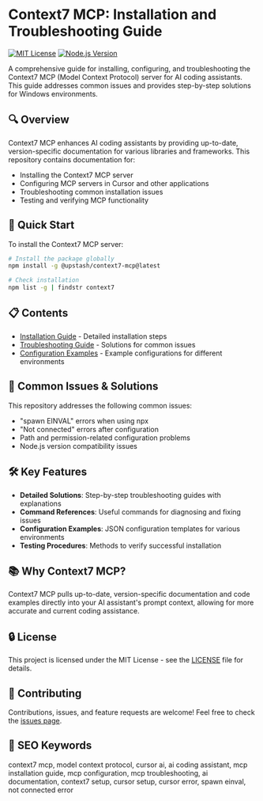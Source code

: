 # Context7 MCP: Installation and Troubleshooting Guide

[![MIT License](https://img.shields.io/badge/License-MIT-green.svg)](LICENSE)
[![Node.js Version](https://img.shields.io/badge/node-%3E%3D18.0.0-brightgreen.svg)](https://nodejs.org/)

A comprehensive guide for installing, configuring, and troubleshooting the Context7 MCP (Model Context Protocol) server for AI coding assistants. This guide addresses common issues and provides step-by-step solutions for Windows environments.

## 🔍 Overview

Context7 MCP enhances AI coding assistants by providing up-to-date, version-specific documentation for various libraries and frameworks. This repository contains documentation for:

- Installing the Context7 MCP server
- Configuring MCP servers in Cursor and other applications
- Troubleshooting common installation issues
- Testing and verifying MCP functionality

## 🚀 Quick Start

To install the Context7 MCP server:

```bash
# Install the package globally
npm install -g @upstash/context7-mcp@latest

# Check installation
npm list -g | findstr context7
```

## 📋 Contents

- [Installation Guide](installation_guide.md) - Detailed installation steps
- [Troubleshooting Guide](troubleshooting_guide.md) - Solutions for common issues
- [Configuration Examples](configuration_examples.md) - Example configurations for different environments

## 🔧 Common Issues & Solutions

This repository addresses the following common issues:

- "spawn EINVAL" errors when using npx
- "Not connected" errors after configuration
- Path and permission-related configuration problems
- Node.js version compatibility issues

## 🛠️ Key Features

- **Detailed Solutions**: Step-by-step troubleshooting guides with explanations
- **Command References**: Useful commands for diagnosing and fixing issues
- **Configuration Examples**: JSON configuration templates for various environments
- **Testing Procedures**: Methods to verify successful installation

## 📚 Why Context7 MCP?

Context7 MCP pulls up-to-date, version-specific documentation and code examples directly into your AI assistant's prompt context, allowing for more accurate and current coding assistance.

## 🔒 License

This project is licensed under the MIT License - see the [LICENSE](LICENSE) file for details.

## 🤝 Contributing

Contributions, issues, and feature requests are welcome! Feel free to check the [issues page](https://github.com/yourusername/context7-mcp-guide/issues).

## 📣 SEO Keywords

context7 mcp, model context protocol, cursor ai, ai coding assistant, mcp installation guide, mcp configuration, mcp troubleshooting, ai documentation, context7 setup, cursor setup, cursor error, spawn einval, not connected error

